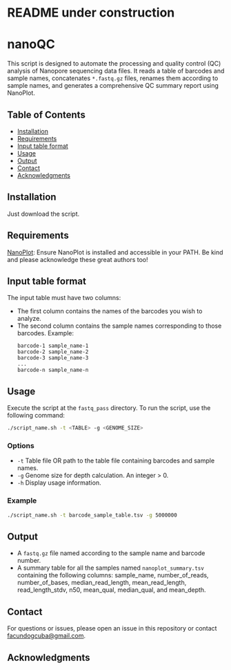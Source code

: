 # README under construction

# nanoQC
This script is designed to automate the processing and quality control (QC) analysis of Nanopore sequencing data files. It reads a table of barcodes and sample names, concatenates `*.fastq.gz` files, renames them according to sample names, and generates a comprehensive QC summary report using NanoPlot.

## Table of Contents
- [Installation](#installation)
- [Requirements](#requirements)
- [Input table format](#input-table-format)
- [Usage](#usage)
- [Output](#output)
- [Contact](#contact)
- [Acknowledgments](#acknowledgments)

## Installation
Just download the script.

## Requirements
 [NanoPlot](https://github.com/wdecoster/NanoPlot): Ensure NanoPlot is installed and accessible in your PATH.
 Be kind and please acknowledge these great authors too!

## Input table format
The input table must have two columns:
- The first column contains the names of the barcodes you wish to analyze.
- The second column contains the sample names corresponding to those barcodes.
  Example:
  ```
  barcode-1 sample_name-1
  barcode-2 sample_name-2
  barcode-3 sample_name-3
  ...
  barcode-n sample_name-n
  ```

## Usage
Execute the script at the `fastq_pass` directory.
To run the script, use the following command:
```bash
./script_name.sh -t <TABLE> -g <GENOME_SIZE>
```

### Options
- `-t` Table file OR path to the table file containing barcodes and sample names.
- `-g` Genome size for depth calculation. An integer > 0.
- `-h` Display usage information.

### Example
```bash
./script_name.sh -t barcode_sample_table.tsv -g 5000000
```

## Output
- A `fastq.gz` file named according to the sample name and barcode number.
- A summary table for all the samples named `nanoplot_summary.tsv` containing the following columns: sample_name, number_of_reads, number_of_bases, median_read_length, mean_read_length, read_length_stdv, n50, mean_qual, median_qual, and mean_depth.

## Contact
For questions or issues, please open an issue in this repository or contact facundogcuba@gmail.com.

## Acknowledgments
